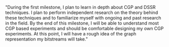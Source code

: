 "During the first milestone, I plan to learn in depth about CGP and DSSR techniques. I plan to perform independent research on the theory behind these techniques and to familiarize myself with ongoing and past research in the field. By the end of this milestone, I will be able to understand most CGP based experiments and should be comfortable designing my own CGP experiments. At this point, I will have a rough idea of the graph representation my bitstreams will take."

